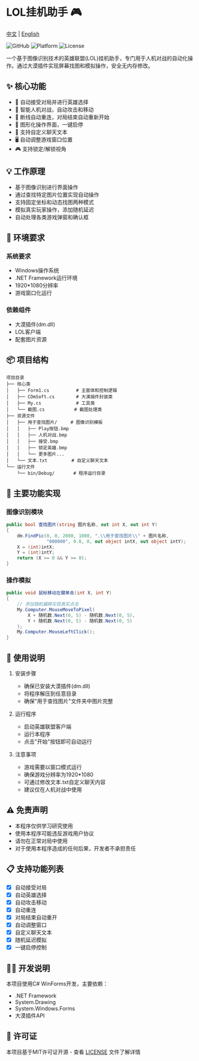 # LOL挂机助手 🎮

[中文](README.md) | [English](README_EN.md)

![GitHub](https://img.shields.io/badge/language-C%23-blue)
![Platform](https://img.shields.io/badge/platform-Windows-lightgrey)
![License](https://img.shields.io/badge/license-MIT-green)

一个基于图像识别技术的英雄联盟(LOL)挂机助手，专门用于人机对战的自动化操作。通过大漠插件实现屏幕找图和模拟操作，安全无内存修改。

## ✨ 核心功能

- 🎯 自动接受对局并进行英雄选择
- 🤖 智能人机对战，自动攻击和移动
- 🔄 断线自动重连，对局结束自动重新开始
- 🎨 图形化操作界面，一键启停
- 💬 支持自定义聊天文本
- 🖥️ 自动调整游戏窗口位置
- 🎮 支持锁定/解锁视角

## 💡 工作原理

- 基于图像识别进行界面操作
- 通过查找特定图片位置实现自动操作
- 支持固定坐标和动态找图两种模式
- 模拟真实玩家操作，添加随机延迟
- 自动处理各类游戏弹窗和确认框

## 🚀 环境要求

### 系统要求
- Windows操作系统
- .NET Framework运行环境
- 1920*1080分辨率
- 游戏窗口化运行

### 依赖组件
- 大漠插件(dm.dll)
- LOL客户端
- 配套图片资源

## 📦 项目结构

```
项目目录
├── 核心类
│   ├── Form1.cs          # 主窗体和控制逻辑
│   ├── CDmSoft.cs        # 大漠插件封装类
│   ├── My.cs             # 工具类
│   └── 截图.cs           # 截图处理类
├── 资源文件
│   ├── 用于查找图片/     # 图像识别模板
│   │   ├── Play按钮.bmp
│   │   ├── 人机对战.bmp
│   │   ├── 接受.bmp
│   │   ├── 锁定英雄.bmp
│   │   └── 更多图片...
│   └── 文本.txt         # 自定义聊天文本
└── 运行文件
    └── bin/Debug/       # 程序运行目录
```

## 🎯 主要功能实现

### 图像识别模块
```csharp
public bool 查找图片(string 图片名称, out int X, out int Y)
{
    dm.FindPic(0, 0, 2000, 1000, ".\\用于查找图片\\" + 图片名称, 
               "000000", 0.8, 0, out object intX, out object intY);
    X = (int)intX;
    Y = (int)intY;
    return (X >= 0 && Y >= 0);
}
```

### 操作模拟
```csharp
public void 鼠标移动左键单击(int X, int Y)
{
    // 添加随机偏移实现真实点击
    My.Computer.MouseMoveToPixel(
        X + 随机数.Next(0, 5) - 随机数.Next(0, 5), 
        Y + 随机数.Next(0, 5) - 随机数.Next(0, 5)
    );
    My.Computer.MouseLeftClick();
}
```

## 📝 使用说明

1. 安装步骤
   - 确保已安装大漠插件(dm.dll)
   - 将程序解压到任意目录
   - 确保"用于查找图片"文件夹中图片完整

2. 运行程序
   - 启动英雄联盟客户端
   - 运行本程序
   - 点击"开始"按钮即可自动运行

3. 注意事项
   - 游戏需要以窗口模式运行
   - 确保游戏分辨率为1920*1080
   - 可通过修改文本.txt自定义聊天内容
   - 建议仅在人机对战中使用

## ⚠️ 免责声明

- 本程序仅供学习研究使用
- 使用本程序可能违反游戏用户协议
- 请勿在正常对局中使用
- 对于使用本程序造成的任何后果，开发者不承担责任

## 📋 支持功能列表

- [x] 自动接受对局
- [x] 自动英雄选择
- [x] 自动攻击移动
- [x] 自动重连
- [x] 对局结束自动重开
- [x] 自动调整窗口
- [x] 自定义聊天文本
- [x] 随机延迟模拟
- [x] 一键启停控制

## 👨‍💻 开发说明

本项目使用C# WinForms开发，主要依赖：
- .NET Framework
- System.Drawing
- System.Windows.Forms
- 大漠插件API

## 📄 许可证

本项目基于MIT许可证开源 - 查看 [LICENSE](LICENSE) 文件了解详情
